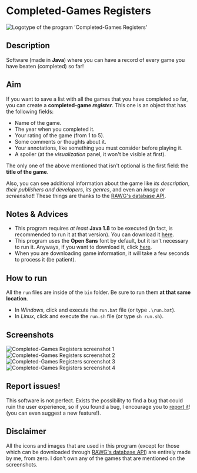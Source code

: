 # Completed-Games Registers
![Logotype of the program 'Completed-Games Registers'](https://raw.githubusercontent.com/ComplexRalex/Completed-Games-Registers/master/res/gui/logotype.png "Logotype of the program.")

## Description
Software (made in **Java**) where you can have a record of every game you have beaten (completed) so far!

## Aim
If you want to save a list with all the games that you have completed so far, you can create a **completed-game _register_**. This one is an object that has the following fields:

* Name of the game.
* The year when you completed it.
* Your rating of the game (from 1 to 5).
* Some comments or thoughts about it.
* Your annotations, like something you must consider before playing it.
* A spoiler (at the *visualization* panel, it won't be visible at first).

The only one of the above mentioned that isn't optional is the first field: the **title of the game**.

Also, you can see additional information about the game like _its description_, _their publishers and developers_, _its genres_, and even an _image or screenshot_!
These things are thanks to the [RAWG's database API](https://rawg.io/apidocs).

## Notes & Advices
* This program requires _at least_ **Java 1.8** to be executed (in fact, is recommended to run it at that version). You can download it [here](https://java.com/en/download/).
* This program uses the **Open Sans** font by default, but it isn't necessary to run it. Anyways, if you want to download it, click [here](https://fonts.google.com/specimen/Open+Sans).
* When you are downloading game information, it will take a few seconds to process it (be patient).

## How to run
All the ``run`` files are inside of the ``bin`` folder. Be sure to run them **at that same location**.

* In *Windows*, click and execute the ``run.bat`` file (or type ``.\run.bat``).
* In *Linux*, click and execute the ``run.sh`` file (or type ``sh run.sh``).

## Screenshots
![Completed-Games Registers screenshot 1](https://i.imgur.com/l1GdgwX.png "screenshot 1")
![Completed-Games Registers screenshot 2](https://i.imgur.com/Gfcct3x.png "screenshot 2")
![Completed-Games Registers screenshot 3](https://i.imgur.com/7yJZlRr.png "screenshot 3")
![Completed-Games Registers screenshot 4](https://i.imgur.com/cHPfpFu.png "screenshot 4")

## Report issues!
This software is not perfect. Exists the possibility to find a bug that could ruin the user experience, so if you found a bug, I encourage you to [report it](https://github.com/ComplexRalex/Completed-Games-Registers/issues/new/choose)! (you can even suggest a new feature!).

## Disclaimer
All the icons and images that are used in this program (except for those which can be downloaded through [RAWG's database API](https://rawg.io/apidocs)) are entirely made by me, from zero.
I don't own any of the games that are mentioned on the screenshots.
